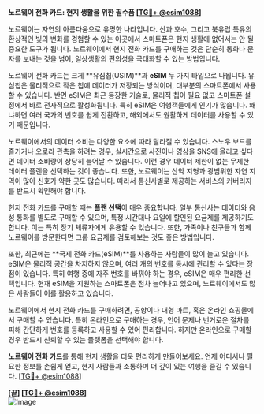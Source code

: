 **노르웨이 전화 카드: 현지 생활을 위한 필수품 [[TG💪+ @esim1088](https://t.me/s/esim1088)]**

노르웨이는 자연의 아름다움으로 유명한 나라입니다. 산과 호수, 그리고 북유럽 특유의 환상적인 빛의 변화를 경험할 수 있는 이곳에서 스마트폰은 현지 생활에 없어서는 안 될 중요한 도구가 됩니다. 노르웨이에서 현지 전화 카드를 구매하는 것은 단순히 통화나 문자를 보내는 것을 넘어, 일상생활의 편의성을 극대화할 수 있는 방법입니다.

노르웨이 전화 카드는 크게 **유심칩(USIM)**과 **eSIM** 두 가지 타입으로 나뉩니다. 유심칩은 물리적으로 작은 칩에 데이터가 저장되는 방식이며, 대부분의 스마트폰에서 사용할 수 있습니다. 반면 eSIM은 최근 등장한 기술로, 물리적 칩이 필요 없고 스마트폰 설정에서 바로 전자적으로 활성화됩니다. 특히 eSIM은 여행객들에게 인기가 많습니다. 왜냐하면 여러 국가의 번호를 쉽게 전환하고, 해외에서도 원활하게 데이터를 사용할 수 있기 때문입니다.

노르웨이에서의 데이터 소비는 다양한 요소에 따라 달라질 수 있습니다. 스노우 보드를 즐기거나 오로라 관측을 하려는 경우, 실시간으로 사진이나 영상을 SNS에 올리고 싶다면 데이터 소비량이 상당히 늘어날 수 있습니다. 이런 경우 데이터 제한이 없는 무제한 데이터 플랜을 선택하는 것이 좋습니다. 또한, 노르웨이는 산악 지형과 광범위한 자연 지역이 많아 신호가 약한 곳도 많습니다. 따라서 통신사별로 제공하는 서비스의 커버리지를 반드시 확인해야 합니다.

현지 전화 카드를 구매할 때는 **플랜 선택**이 매우 중요합니다. 일부 통신사는 데이터와 음성 통화를 별도로 구매할 수 있으며, 특정 시간대나 요일에 할인된 요금제를 제공하기도 합니다. 이는 특히 장기 체류자에게 유용할 수 있습니다. 또한, 가족이나 친구들과 함께 노르웨이를 방문한다면 그룹 요금제를 검토해보는 것도 좋은 방법입니다.

또한, 최근에는 **국제 전화 카드(eSIM)**를 사용하는 사람들이 많이 늘고 있습니다. eSIM은 물리적 공간을 차지하지 않으며, 여러 개의 번호를 동시에 관리할 수 있다는 장점이 있습니다. 특히 여행 중에 자주 번호를 바꿔야 하는 경우, eSIM은 매우 편리한 선택입니다. 현재 eSIM을 지원하는 스마트폰은 점차 늘어나고 있으며, 노르웨이에서도 많은 사람들이 이를 활용하고 있습니다.

노르웨이에서 현지 전화 카드를 구매하려면, 공항이나 대형 마트, 혹은 온라인 쇼핑몰에서 구매할 수 있습니다. 특히 온라인으로 구매하는 경우, 언어 문제나 번거로운 절차를 피해 간단하게 번호를 등록하고 사용할 수 있어 편리합니다. 하지만 온라인으로 구매할 경우 반드시 신뢰할 수 있는 플랫폼을 선택해야 합니다.

**노르웨이 전화 카드**를 통해 현지 생활을 더욱 편리하게 만들어보세요. 언제 어디서나 필요한 정보를 손쉽게 얻고, 현지 사람들과 소통하며 더 깊이 있는 여행을 즐길 수 있습니다. [[TG💪+ @esim1088](https://t.me/s/esim1088)]

**[끝] [[TG💪+ @esim1088](https://t.me/s/esim1088)]**  
![Image](https://i.postimg.cc/Y0z9fWf4/image.png)